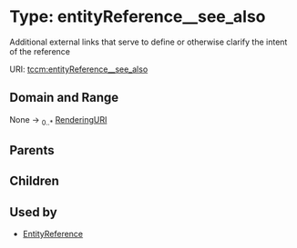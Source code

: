 
# Type: entityReference__see_also


Additional external links that serve to define or otherwise clarify the intent of the reference

URI: [tccm:entityReference__see_also](https://hotecosystem.org/tccm/entityReference__see_also)


## Domain and Range

None ->  <sub>0..*</sub> [RenderingURI](types/RenderingURI.md)

## Parents


## Children


## Used by

 * [EntityReference](EntityReference.md)
